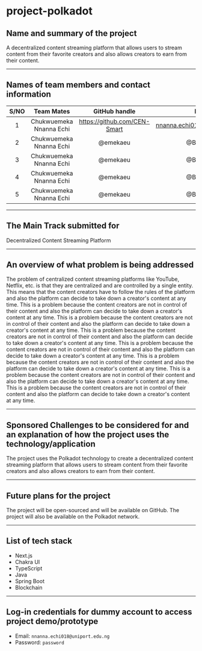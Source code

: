 # project-polkadot

## Name and summary of the project
A decentralized content streaming platform that allows users to stream content from their favorite creators and also allows creators to earn from their content.

___

## Names of team members and contact information

<!-- Tables -->
| S/NO | Team Mates | GitHub handle | Email | Role |
| :---: | :---: | :---: | :---: | :---: |
| 1 | Chukwuemeka Nnanna Echi | <https://github.com/CEN-Smart> | <nnanna.echi018@uniport.edu.ng> | FrontEnd Developer |
| 2 | Chukwuemeka Nnanna Echi | @emekaeu | @BukiOffor | BackEnd Developer |
| 3 | Chukwuemeka Nnanna Echi | @emekaeu | @BukiOffor | BackEnd Developer |
| 4 | Chukwuemeka Nnanna Echi | @emekaeu | @BukiOffor | BackEnd Developer |
| 5 | Chukwuemeka Nnanna Echi | @emekaeu | @BukiOffor | BackEnd Developer |

___

## The Main Track submitted for

Decentralized Content Streaming Platform

___

## An overview of what problem is being addressed

The problem of centralized content streaming platforms like YouTube, Netflix, etc. is that they are centralized and are controlled by a single entity. This means that the content creators have to follow the rules of the platform and also the platform can decide to take down a creator's content at any time. This is a problem because the content creators are not in control of their content and also the platform can decide to take down a creator's content at any time. This is a problem because the content creators are not in control of their content and also the platform can decide to take down a creator's content at any time. This is a problem because the content creators are not in control of their content and also the platform can decide to take down a creator's content at any time. This is a problem because the content creators are not in control of their content and also the platform can decide to take down a creator's content at any time. This is a problem because the content creators are not in control of their content and also the platform can decide to take down a creator's content at any time. This is a problem because the content creators are not in control of their content and also the platform can decide to take down a creator's content at any time. This is a problem because the content creators are not in control of their content and also the platform can decide to take down a creator's content at any time.

___

## Sponsored Challenges to be considered for and an explanation of how the project uses the technology/application

The project uses the Polkadot technology to create a decentralized content streaming platform that allows users to stream content from their favorite creators and also allows creators to earn from their content.

___

## Future plans for the project

The project will be open-sourced and will be available on GitHub. The project will also be available on the Polkadot network.

___

## List of tech stack

- Next.js
- Chakra UI
- TypeScript
- Java
- Spring Boot
- Blockchain

___

## Log-in credentials for dummy account to access project demo/prototype

- Email: `nnanna.echi018@uniport.edu.ng`
- Password: `password`
